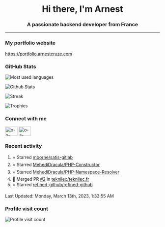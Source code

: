 <h1 align="center">Hi there, I'm Arnest</h1>
<h3 align="center">A passionate backend developer from France</h3>

---

### My portfolio website

https://portfolio.arnestcruze.com

### GitHub Stats

![Most used languages](https://github-readme-stats.vercel.app/api/top-langs/?username=ocruze&langs_count=10&layout=compact&hide=tsql)

![Github Stats](https://github-readme-stats.vercel.app/api?username=ocruze&count_private=true&show_icons=true&title_color=fff&text_color=fff&bg_color=30,36d1dc,904e95)

![Streak](https://github-readme-streak-stats.herokuapp.com/?user=ocruze&)

![Trophies](https://github-profile-trophy.vercel.app/?username=ocruze)

### Connect with me

<p align="left">
  <a href="mailto:o.cruze@live.com" target="blank"><img align="center" src="https://upload.wikimedia.org/wikipedia/commons/d/df/Microsoft_Office_Outlook_%282018%E2%80%93present%29.svg" alt="o-a-cruze" height="30" width="40" /></a>
  <a href="https://linkedin.com/in/o-a-cruze" target="blank"><img align="center" src="https://raw.githubusercontent.com/rahuldkjain/github-profile-readme-generator/master/src/images/icons/Social/linked-in-alt.svg" alt="o-a-cruze" height="30" width="40" /></a>
</p>

### Recent activity

<!--RECENT_ACTIVITY:start-->
1. ⭐ Starred [mborne/satis-gitlab](https://github.com/mborne/satis-gitlab)
2. ⭐ Starred [MehediDracula/PHP-Constructor](https://github.com/MehediDracula/PHP-Constructor)
3. ⭐ Starred [MehediDracula/PHP-Namespace-Resolver](https://github.com/MehediDracula/PHP-Namespace-Resolver)
4. 🎉 Merged PR [#2](https://github.com/teknilec/teknilec.fr/pull/2) in [teknilec/teknilec.fr](https://github.com/teknilec/teknilec.fr)
5. ⭐ Starred [refined-github/refined-github](https://github.com/refined-github/refined-github)
<!--RECENT_ACTIVITY:end-->

<!--RECENT_ACTIVITY:last_update-->
Last Updated: Monday, March 13th, 2023, 1:33:55 AM
<!--RECENT_ACTIVITY:last_update_end-->

### Profile visit count

![Profile visit count](https://profile-counter.glitch.me/ocruze/count.svg)
